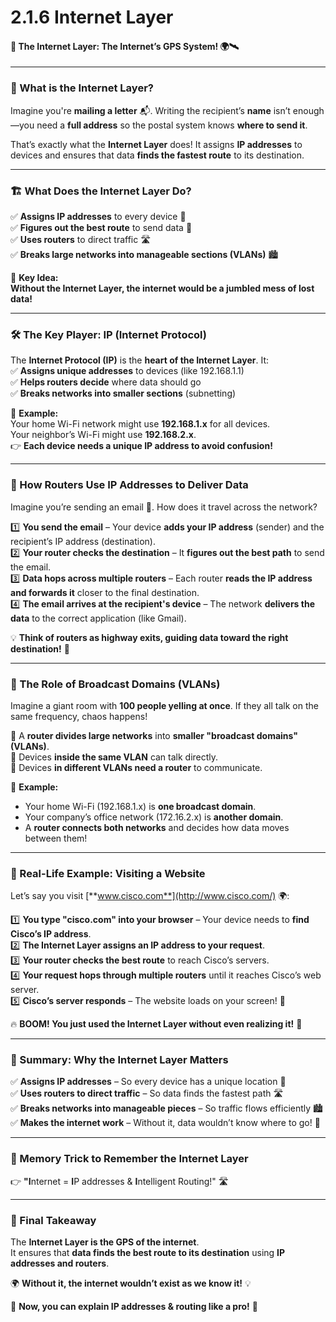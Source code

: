 # 2.1.6 Internet Layer

#### 🚀 **The Internet Layer: The Internet’s GPS System!** 🌍🛰️

***

### **📖 What is the Internet Layer?**

Imagine you're **mailing a letter** 📬. Writing the recipient’s **name** isn’t enough—you need a **full address** so the postal system knows **where to send it**.

That’s exactly what the **Internet Layer** does! It assigns **IP addresses** to devices and ensures that data **finds the fastest route** to its destination.

***

### **🏗️ What Does the Internet Layer Do?**

✅ **Assigns IP addresses** to every device 📍\
✅ **Figures out the best route** to send data 🚗\
✅ **Uses routers** to direct traffic 🛣️\
✅ **Breaks large networks into manageable sections (VLANs)** 🏙️

🔑 **Key Idea:**\
**Without the Internet Layer, the internet would be a jumbled mess of lost data!**

***

### **🛠 The Key Player: IP (Internet Protocol)**

The **Internet Protocol (IP)** is the **heart of the Internet Layer**. It:\
✅ **Assigns unique addresses** to devices (like 192.168.1.1)\
✅ **Helps routers decide** where data should go\
✅ **Breaks networks into smaller sections** (subnetting)

📌 **Example:**\
Your home Wi-Fi network might use **192.168.1.x** for all devices.\
Your neighbor’s Wi-Fi might use **192.168.2.x**.\
👉 **Each device needs a unique IP address to avoid confusion!**

***

### **🔗 How Routers Use IP Addresses to Deliver Data**

Imagine you’re sending an email 📧. How does it travel across the network?

1️⃣ **You send the email** – Your device **adds your IP address** (sender) and the recipient’s IP address (destination).\
2️⃣ **Your router checks the destination** – It **figures out the best path** to send the email.\
3️⃣ **Data hops across multiple routers** – Each router **reads the IP address and forwards it** closer to the final destination.\
4️⃣ **The email arrives at the recipient's device** – The network **delivers the data** to the correct application (like Gmail).

💡 **Think of routers as highway exits, guiding data toward the right destination!** 🚦

***

### **🎯 The Role of Broadcast Domains (VLANs)**

Imagine a giant room with **100 people yelling at once**. If they all talk on the same frequency, chaos happens!

🔹 A **router divides large networks** into **smaller "broadcast domains" (VLANs)**.\
🔹 Devices **inside the same VLAN** can talk directly.\
🔹 Devices **in different VLANs need a router** to communicate.

📌 **Example:**

* Your home Wi-Fi (192.168.1.x) is **one broadcast domain**.
* Your company’s office network (172.16.2.x) is **another domain**.
* A **router connects both networks** and decides how data moves between them!

***

### **🚀 Real-Life Example: Visiting a Website**

Let’s say you visit [**www.cisco.com**](http://www.cisco.com/) 🌍:

1️⃣ **You type "cisco.com" into your browser** – Your device needs to **find Cisco’s IP address**.\
2️⃣ **The Internet Layer assigns an IP address to your request**.\
3️⃣ **Your router checks the best route** to reach Cisco’s servers.\
4️⃣ **Your request hops through multiple routers** until it reaches Cisco’s web server.\
5️⃣ **Cisco’s server responds** – The website loads on your screen! 🎉

🔥 **BOOM! You just used the Internet Layer without even realizing it!** 🚀

***

### **📖 Summary: Why the Internet Layer Matters**

✅ **Assigns IP addresses** – So every device has a unique location 📍\
✅ **Uses routers to direct traffic** – So data finds the fastest path 🛣️\
✅ **Breaks networks into manageable pieces** – So traffic flows efficiently 🏙️\
✅ **Makes the internet work** – Without it, data wouldn’t know where to go! 🚧

***

### **📝 Memory Trick to Remember the Internet Layer**

👉 **"I**nternet = **I**P addresses & **I**ntelligent Routing!" 🛣️

***

### **🎯 Final Takeaway**

The **Internet Layer is the GPS of the internet**.\
It ensures that **data finds the best route to its destination** using **IP addresses and routers**.

🌍 **Without it, the internet wouldn’t exist as we know it!** 💡

🚀 **Now, you can explain IP addresses & routing like a pro!** 🎉
